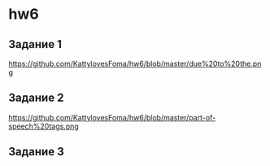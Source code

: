 # hw6
## Задание 1 
https://github.com/KattylovesFoma/hw6/blob/master/due%20to%20the.png
## Задание 2 
https://github.com/KattylovesFoma/hw6/blob/master/part-of-speech%20tags.png
## Задание 3
